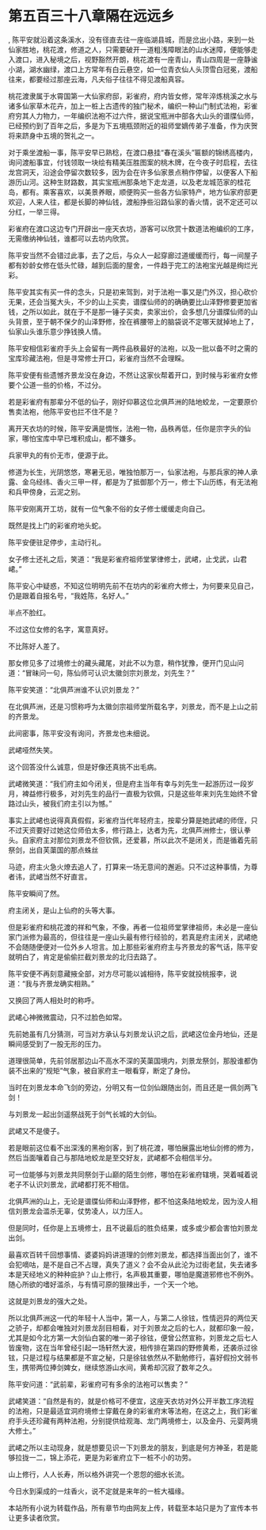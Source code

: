 # 第五百三十八章隔在远远乡
,  陈平安就沿着这条溪水，没有径直去往一座临湖县城，而是岔出小路，来到一处仙家胜地，桃花渡，修道之人，只需要破开一道粗浅障眼法的山水迷障，便能够走入渡口，进入秘境之后，视野豁然开朗，桃花渡有一座青山，青山四周是一座静谧小湖，湖水幽绿，渡口上方常年有白云悬空，如一位青衣仙人头顶雪白冠冕，渡船往来，都要经过那座云海，凡夫俗子往往不得见渡船真容。
   桃花渡隶属于水霄国第一大仙家府邸，彩雀府，府内皆女修，常年淬炼桃溪之水与诸多仙家草木花卉，加上一桩上古遗传的独门秘术，编织一种山门制式法袍，彩雀府穷其人力物力，一年编织法袍不过六件，据说宝瓶洲中部各大山头的谱牒仙师，已经预约到了百年之后，多是为下五境瓶颈附近的祖师堂嫡传弟子准备，作为庆贺将来跻身中五境的贺礼之一。
   对于乘坐渡船一事，陈平安早已熟稔，在渡口悬挂“春在溪头”匾额的锦绣高楼内，询问渡船事宜，付钱领取一块绘有精美压胜图案的桃木牌，在今夜子时启程，去往龙宫洞天，沿途会停留次数较多，因为会在许多仙家景点稍作停留，以便客人下船游历山河。这种生财路数，其实宝瓶洲那条地下走龙道，以及老龙城范家的桂花岛，都有。乘客喜欢，以美景养眼，顺便购买一些各方仙家特产，地方仙家府邸更欢迎，人来人往，都是长脚的神仙钱，渡船挣些沿路仙家的香火情，说不定还可以分红，一举三得。
   彩雀府在渡口这边专门开辟出一座天衣坊，游客可以欣赏十数道法袍编织的工序，无需缴纳神仙钱，谁都可以去坊内欣赏。
   陈平安当然不会错过此事，去了之后，与众人一起穿廊过道缓缓而行，每一间屋子都有妙龄女修在低头忙碌，越到后面的屋舍，一件趋于完工的法袍宝光越是绚烂光彩。
   陈平安其实有买一件的念头，只是初来驾到，对于法袍一事又是门外汉，担心砍价无果，还会当冤大头，不少的山上买卖，谱牒仙师的的确确要比山泽野修要更加省钱，之所以如此，就在于不是那一锤子买卖，卖家出价，会多想几分谱牒仙师的山头背景，至于朝不保夕的山泽野修，拴在裤腰带上的脑袋说不定哪天就掉地上了，仙家山头谁乐意少挣钱换人情。
   陈平安相信彩雀府手头上会留有一两件品秩最好的法袍，以及一批以备不时之需的宝库珍藏法袍，但是寻常修士开口，彩雀府当然不会理睬。
   陈平安便有些遗憾齐景龙没在身边，不然让这家伙帮着开口，到时候与彩雀府女修要个公道一些的价格，不过分。
   若是彩雀府有那辈分不低的仙子，刚好仰慕这位北俱芦洲的陆地蛟龙，一定要原价售卖法袍，他陈平安也拦不住不是？
   离开天衣坊的时候，陈平安满是惆怅，法袍一物，品秩再低，任你是宗字头的仙家，哪怕宝库中早已堆积成山，都不嫌多。
   兵家甲丸的有价无市，便源于此。
   修道为长生，光阴悠悠，寒暑无忌，唯独怕那万一，仙家法袍，与那兵家的神人承露、金乌经纬、香火三甲一样，都是为了抵御那个万一，修士下山历练，有无法袍和兵甲傍身，云泥之别。
   陈平安刚离开工坊，就有一位气象不俗的女子修士缓缓走向自己。
   既然是找上门的彩雀府地头蛇。
   陈平安便驻足停步，主动行礼。
   女子修士还礼之后，笑道：“我是彩雀府祖师堂掌律修士，武峮，止戈武，山君峮。”
   陈平安心中疑惑，不知这位明明先前不在坊内的彩雀府大修士，为何要来见自己，仍是跟着自报名号，“我姓陈，名好人。”
   半点不脸红。
   不过这位女修的名字，寓意真好。
   不比陈好人差了。
   那女修见多了过境修士的藏头藏尾，对此不以为意，稍作犹豫，便开门见山问道：“冒昧问一句，陈仙师可认识太徽剑宗刘景龙，刘先生？”
   陈平安笑道：“北俱芦洲谁不认识刘景龙？”
   在北俱芦洲，还是习惯称呼为太徽剑宗祖师堂所载名字，刘景龙，而不是上山之前的齐景龙。
   此间密事，陈平安没有询问，齐景龙也未细说。
   武峮哑然失笑。
   这个回答没什么诚意，但是好像还真挑不出毛病。
   武峮微笑道：“我们府主如今闭关，但是府主当年有幸与刘先生一起游历过一段岁月，裨益修行极多，对刘先生的品行一直极为钦佩，只是这些年来刘先生始终不曾路过山头，被我们府主引以为憾。”
   事实上武峮也说得真真假假，彩雀府当代年轻府主，按辈分算是她武峮的师侄，只不过天资要好过她这位师伯太多，修行路上，达者为先，北俱芦洲修士，很认拳头。自家府主对那位刘景龙不但钦佩，还爱慕，所以此次不是闭关，而是循着先前祭剑，出自芙蕖国的那点蛛丝
   马迹，府主火急火燎去追人了，打算来一场无意间的邂逅。只不过这种事情，为尊者讳，武峮当然不好直言。
   陈平安瞬间了然。
   府主闭关，是山上仙府的头等大事。
   但是彩雀府和桃花渡的祥和气象，不像，再者一位祖师堂掌律祖师，未必是一座仙家门派修为最高的，但往往是一座山头最有修行经验的，若真是府主闭关，武峮绝不会随随便便对一位外乡人坦言。加上那些彩雀府府主与齐景龙的客气话，陈平安就明白了，肯定是偷偷拦截刘景龙的北归去路了。
   陈平安便不再刻意藏掖全部，对方尽可能以诚相待，陈平安就投桃报李，说道：“我与齐景龙确实相熟。”
   又换回了两人相处时的称呼。
   武峮心神微微震动，只不过脸色如常。
   先前她虽有几分猜测，可当对方承认与刘景龙认识之后，武峮这位金丹地仙，还是瞬间感受到了一股无形的压力。
   道理很简单，先前邻居那边山不高水不深的芙蕖国境内，刘景龙祭剑，那股谁都伪装不出来的“规矩”气象，被自家府主一眼看穿，断定了身份。
   当时在刘景龙本命飞剑的旁边，分明又有一位剑仙跟随出剑，而且还是一佩剑两飞剑！
   与刘景龙一起出剑遥祭战死于剑气长城的大剑仙。
   武峮又不是傻子。
   若是眼前这位看不出深浅的黑袍剑客，到了桃花渡，哪怕展露出地仙剑修的修为，然后当面嚷着自己与那陆地蛟龙是至交好友，武峮都不会相信半分。
   可一位能够与刘景龙共同祭剑于山巅的陌生剑修，哪怕在彩雀府辖境，哭着喊着说老子不认识刘景龙，武峮都打死不相信。
   北俱芦洲的山上，无论是谱牒仙师和山泽野修，都不怕这条陆地蛟龙，因为没人相信刘景龙会滥杀无辜，仗势凌人，以力压人。
   但是同时，任你是上五境修士，且不说最后的胜负结果，或多或少都会害怕刘景龙出剑。
   最喜欢百转千回想事情、婆婆妈妈讲道理的剑修刘景龙，都选择当面出剑了，谁不会犯嘀咕，是不是自己不占理，真失了道义？会不会从此沦为过街老鼠，失去诸多本是天经地义的种种庇护？山上修行，名声极其重要，哪怕是魔道邪修也不例外。随心所欲的嗜好滥杀，与有情可原的狠辣出手，一个天一个地。
   这就是刘景龙的强大之处。
   所以北俱芦洲这一代的年轻十人当中，第一人，与第二人徐铉，性情迥异的两位天之骄子，却都会唯独对刘景龙刮目相看，对于刘景龙之后的七人，就都印象一般，尤其是如今北方第一大剑仙白裳的唯一弟子徐铉，便曾公然宣称，刘景龙之后七人皆废物，这在当年曾经引起一场轩然大波，相传排在第四的野修黄希，还袭杀过徐铉，只是过程与结果都是不宣之秘，只是徐铉依然从不勤勉修行，喜好假扮文弱书生，携带两位捧剑婢女，继续悠游山水间，黄希却沉寂了数年之久。
   陈平安问道：“武前辈，彩雀府可有多余的法袍可以售卖？”
   武峮笑道：“自然是有的，就是价格可不便宜，这座天衣坊对外公开半数工序流程的法袍，只是最适宜洞府境修士穿戴在身的彩雀府末等法袍，在这之上，我们彩雀府手头还珍藏有两种法袍，分别提供给观海、龙门两境修士，以及金丹、元婴两境大修士。”
   武峮之所以主动现身，就是想要见识一下刘景龙的朋友，到底是何方神圣，若是能够拉拢一二，锦上添花，更是为彩雀府立下一桩不小的功劳。
   山上修行，人人长寿，所以格外讲究一个恩怨的细水长流。
   今日水到渠成的一炷香火，说不定就是来年的一桩大福缘。
  本站所有小说为转载作品，所有章节均由网友上传，转载至本站只是为了宣传本书让更多读者欣赏。